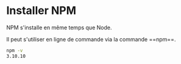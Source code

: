 # Installer NPM

NPM s'installe en même temps que Node.

Il peut s'utiliser en ligne de commande via la commande ==npm==.

```bash
npm -v
3.10.10
```